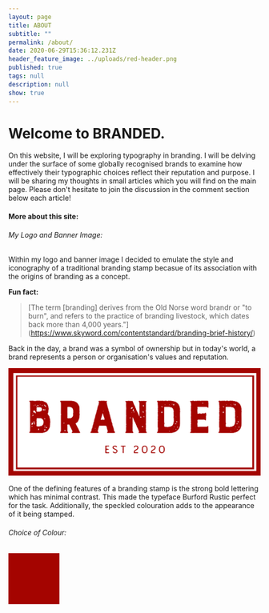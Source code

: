 ```yaml
---
layout: page
title: ABOUT
subtitle: ""
permalink: /about/
date: 2020-06-29T15:36:12.231Z
header_feature_image: ../uploads/red-header.png
published: true
tags: null
description: null
show: true
---
```

# Welcome to BRANDED.

On this website, I will be exploring typography in branding. I will be delving under the surface of some globally recognised brands to examine how effectively their typographic choices reflect their reputation and purpose. I will be sharing my thoughts in small articles which you will find on the main page. Please don't hesitate to join the discussion in the comment section below each article!



#### More about this site:

###### My Logo and Banner Image:

Within my logo and banner image I decided to emulate the style and iconography of a traditional branding stamp becasue of its association with the origins of branding as a concept. 

**Fun fact:**

> [The term \[branding] derives from the Old Norse word brandr or "to burn", and refers to the practice of branding livestock, which dates back more than 4,000 years."](https://www.skyword.com/contentstandard/branding-brief-history/)

Back in the day, a brand was a symbol of ownership but in today's world, a brand represents a person or organisation's values and reputation. 

![Banner image](../uploads/branded-final-logo-cropped.png "Banner Image")

One of the defining features of a branding stamp is the strong bold lettering which has minimal contrast. This made the typeface Burford Rustic perfect for the task. Additionally, the speckled colouration adds to the appearance of it being stamped. 



###### Choice of Colour:

![Colour Swatch](../uploads/red-colour-swatch.png "Colour Swatch")